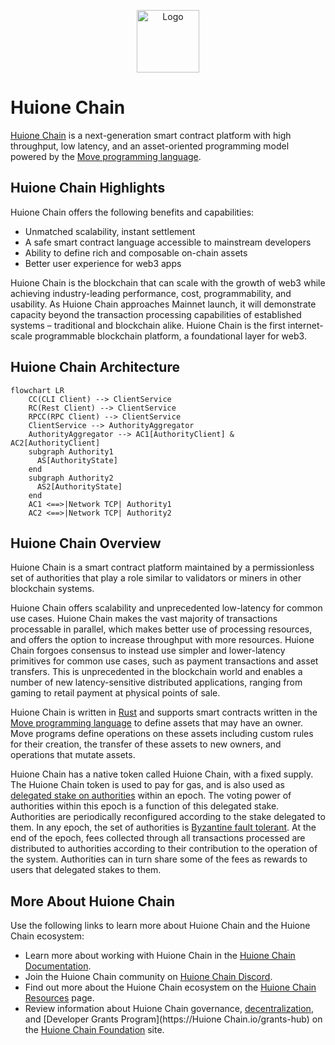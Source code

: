 <p align="center">
<img src="https://raw.githubusercontent.com/MystenLabs/Huione Chain/refs/heads/main/docs/logo.svg" alt="Logo" width="100" height="100">
</p>

# Huione Chain

[Huione Chain](https://huione.org) is a next-generation smart contract platform with high throughput, low latency, and an asset-oriented programming model powered by the [Move programming language](https://github.com/MystenLabs/awesome-move).

## Huione Chain Highlights

Huione Chain offers the following benefits and capabilities:

 * Unmatched scalability, instant settlement
 * A safe smart contract language accessible to mainstream developers
 * Ability to define rich and composable on-chain assets
 * Better user experience for web3 apps

Huione Chain is the blockchain that can scale with the growth of web3 while achieving industry-leading performance, cost, programmability, and usability. As Huione Chain approaches Mainnet launch, it will demonstrate capacity beyond the transaction processing capabilities of established systems – traditional and blockchain alike. Huione Chain is the first internet-scale programmable blockchain platform, a foundational layer for web3.

## Huione Chain Architecture

```mermaid
flowchart LR
    CC(CLI Client) --> ClientService
    RC(Rest Client) --> ClientService
    RPCC(RPC Client) --> ClientService
    ClientService --> AuthorityAggregator
    AuthorityAggregator --> AC1[AuthorityClient] & AC2[AuthorityClient]
    subgraph Authority1
      AS[AuthorityState]
    end
    subgraph Authority2
      AS2[AuthorityState]
    end
    AC1 <==>|Network TCP| Authority1
    AC2 <==>|Network TCP| Authority2
```

## Huione Chain Overview

Huione Chain is a smart contract platform maintained by a permissionless set of authorities that play a role similar to validators or miners in other blockchain systems.

Huione Chain offers scalability and unprecedented low-latency for common use cases. Huione Chain makes the vast majority of transactions processable in parallel, which makes better use of processing resources, and offers the option to increase throughput with more resources. Huione Chain forgoes consensus to instead use simpler and lower-latency primitives for common use cases, such as payment transactions and asset transfers. This is unprecedented in the blockchain world and enables a number of new latency-sensitive distributed applications, ranging from gaming to retail payment at physical points of sale.

Huione Chain is written in [Rust](https://www.rust-lang.org) and supports smart contracts written in the [Move programming language](https://github.com/move-language/move) to define assets that may have an owner. Move programs define operations on these assets including custom rules for their creation, the transfer of these assets to new owners, and operations that mutate assets.

Huione Chain has a native token called Huione Chain, with a fixed supply. The Huione Chain token is used to pay for gas, and is also used as [delegated stake on authorities](https://learn.bybit.com/blockchain/delegated-proof-of-stake-dpos/) within an epoch. The voting power of authorities within this epoch is a function of this delegated stake. Authorities are periodically reconfigured according to the stake delegated to them. In any epoch, the set of authorities is [Byzantine fault tolerant](https://pmg.csail.mit.edu/papers/osdi99.pdf). At the end of the epoch, fees collected through all transactions processed are distributed to authorities according to their contribution to the operation of the system. Authorities can in turn share some of the fees as rewards to users that delegated stakes to them.

## More About Huione Chain

Use the following links to learn more about Huione Chain and the Huione Chain ecosystem:

 * Learn more about working with Huione Chain in the [Huione Chain Documentation](https://docs.huione.org/).
 * Join the Huione Chain community on [Huione Chain Discord](https://discord.gg/huione-chain).
 * Find out more about the Huione Chain ecosystem on the [Huione Chain Resources](https://huione.org/resources/) page.
 * Review information about Huione Chain governance, [decentralization](https://huione.org/decentralization), and [Developer Grants Program](https://Huione Chain.io/grants-hub) on the [Huione Chain Foundation](https://huione.org/) site.
